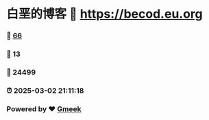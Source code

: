 # 白垩的博客 :link: https://becod.eu.org 
### :page_facing_up: [66](https://becod.eu.org/tag.html) 
### :speech_balloon: 13 
### :hibiscus: 24499 
### :alarm_clock: 2025-03-02 21:11:18 
### Powered by :heart: [Gmeek](https://github.com/Meekdai/Gmeek)
